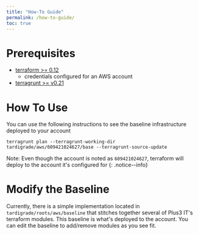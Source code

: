 ```yaml
---
title: "How-To Guide"
permalink: /how-to-guide/
toc: true
---
```


# Prerequisites
* [terraform >= 0.12](https://www.terraform.io/)
  - credentials configured for an AWS account
* [terragrunt >= v0.21](https://github.com/gruntwork-io/terragrunt)

# How To Use
You can use the following instructions to see the baseline infrastructure deployed to your account
```
terragrunt plan --terragrunt-working-dir tardigrade/aws/609421024627/base --terragrunt-source-update
```

Note: Even though the account is noted as `609421024627`, terraform will deploy to the account it's configured for
{: .notice--info}

# Modify the Baseline
Currently, there is a simple implementation located in `tardigrade/roots/aws/baseline` that stitches together several of Plus3 IT's terraform modules. This baseline is what's deployed to the account. You can edit the baseline to add/remove modules as you see fit.
